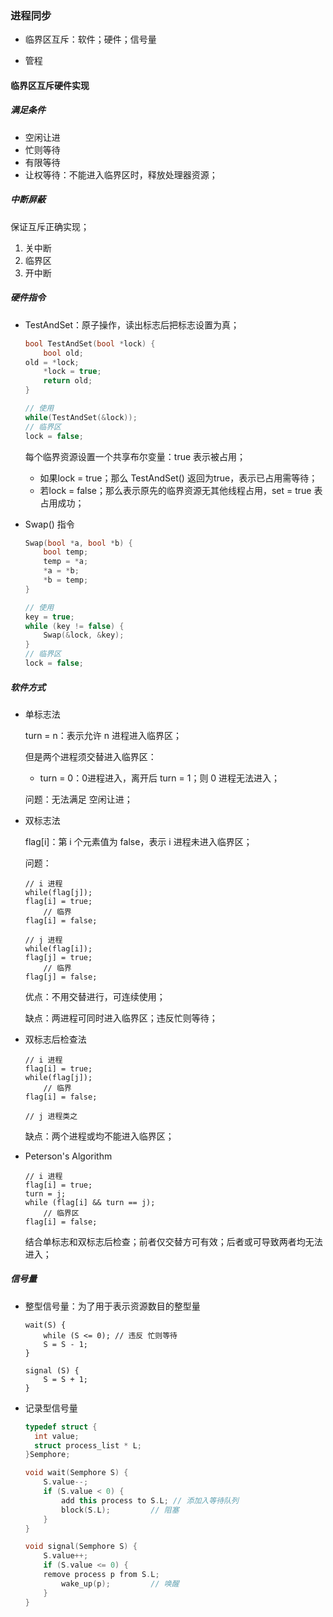 ### 进程同步

- 临界区互斥：软件；硬件；信号量

- 管程

#### 临界区互斥硬件实现

##### 满足条件

- 空闲让进
- 忙则等待
- 有限等待
- 让权等待：不能进入临界区时，释放处理器资源；



##### 中断屏蔽

保证互斥正确实现；

1. 关中断
2. 临界区
3. 开中断



##### 硬件指令

- TestAndSet：原子操作，读出标志后把标志设置为真；

    ```c++
    bool TestAndSet(bool *lock) {
    	bool old;
	old = *lock;
    	*lock = true;
    	return old;
    }
    
    // 使用
    while(TestAndSet(&lock));
    // 临界区
    lock = false;
    ```
    
    每个临界资源设置一个共享布尔变量：true 表示被占用；
    
    - 如果lock = true；那么 TestAndSet() 返回为true，表示已占用需等待；
    - 若lock = false；那么表示原先的临界资源无其他线程占用，set = true 表占用成功；
    
- Swap() 指令

    ```c++
    Swap(bool *a, bool *b) {
    	bool temp;
    	temp = *a;
    	*a = *b;
    	*b = temp;
    }
    
    // 使用
    key = true;
    while (key != false) {
    	Swap(&lock, &key);
    }
    // 临界区
    lock = false;
    ```

    

##### 软件方式

- 单标志法

    turn = n：表示允许 n 进程进入临界区；

    但是两个进程须交替进入临界区：

    - turn = 0：0进程进入，离开后 turn = 1；则 0 进程无法进入；

    问题：无法满足 空闲让进；

- 双标志法

    flag[i]：第 i 个元素值为 false，表示 i 进程未进入临界区；

    问题：

    ```
    // i 进程
    while(flag[j]);
    flag[i] = true;
    	// 临界
    flag[i] = false;
    
    // j 进程
    while(flag[i]);
    flag[j] = true;
    	// 临界
    flag[j] = false;
    ```

    优点：不用交替进行，可连续使用；

    缺点：两进程可同时进入临界区；违反忙则等待；

- 双标志后检查法

    ```
    // i 进程
    flag[i] = true;
    while(flag[j]);
    	// 临界
    flag[i] = false;
    
    // j 进程类之
    ```

    缺点：两个进程或均不能进入临界区；

- Peterson's Algorithm

    ```
    // i 进程
    flag[i] = true;
    turn = j;
    while (flag[i] && turn == j);
    	// 临界区
    flag[i] = false;
    ```

    结合单标志和双标志后检查；前者仅交替方可有效；后者或可导致两者均无法进入；





##### 信号量

- 整型信号量：为了用于表示资源数目的整型量

    ```
    wait(S) {
    	while (S <= 0); // 违反 忙则等待
    	S = S - 1;
    }
    
    signal (S) {
    	S = S + 1;
    }
    ```

- 记录型信号量

    ```c++
    typedef struct {
      int value;
      struct process_list * L;
    }Semphore;
    
    void wait(Semphore S) {
    	S.value--;
    	if (S.value < 0) {
    		add this process to S.L; // 添加入等待队列
    		block(S.L);		    // 阻塞
    	}
    }
    
    void signal(Semphore S) {
    	S.value++;
    	if (S.value <= 0) {
		remove process p from S.L;
    		wake_up(p);         // 唤醒
    	}
    }
    ```
    
    